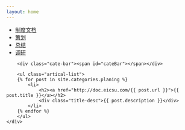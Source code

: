 ```yaml
---
layout: home
---
```


<div class="index-content blog">
    <div class="section">
        <ul class="artical-cate">
            <li ><a href="http://doc.eicsu.com/system"><span>制度文档</span></a></li>
            <li class="on"><a href="http://doc.eicsu.com/planning"><span>策划</span></a></li>
            <li ><a href="http://doc.eicsu.com/summary"><span>总结</span></a></li>
            <li ><a href="http://doc.eicsu.com/survey"><span>调研</span></a></li>
        </ul>

        <div class="cate-bar"><span id="cateBar"></span></div>

        <ul class="artical-list">
        {% for post in site.categories.planing %}
            <li>
                <h2><a href="http://doc.eicsu.com/{{ post.url }}">{{ post.title }}</a></h2>
                <div class="title-desc">{{ post.description }}</div>
            </li>
        {% endfor %}
        </ul>
    </div>
</div>
